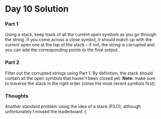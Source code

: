 # Day 10 Solution

### Part 1

Using a stack, keep track of all the current open symbols as you go through the string. If you come across a close symbol, it should match up with the current open one at the top of the stack – if not, the string is corrupted and you can add the corresponding points to the final output.

### Part 2

Filter out the corrupted strings using Part 1. By definition, the stack should contain all the open symbols that haven't been closed yet. **Note:** make sure to traverse the stack in the right order (close the most recent symbols first).

### Thoughts
Another standard problem using the idea of a stack (FILO), although unfortunately I missed the leaderboard :(